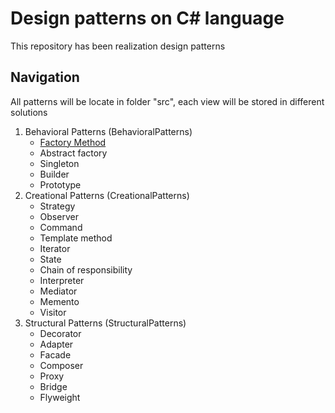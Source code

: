 # Design patterns on C# language

This repository has been realization design patterns

## Navigation

All patterns will be locate in folder "src", each view will be stored in different solutions

1. Behavioral Patterns (BehavioralPatterns)
   - <a href="https://github.com/prn-ic/patterns-on-sharp/tree/main/src/BehavioralPatterns/FactoryMethod">Factory Method</a>
   - Abstract factory
   - Singleton
   - Builder
   - Prototype
2. Creational Patterns (CreationalPatterns)
   - Strategy
   - Observer
   - Command
   - Template method
   - Iterator
   - State
   - Chain of responsibility
   - Interpreter
   - Mediator
   - Memento
   - Visitor
3. Structural Patterns (StructuralPatterns)
   - Decorator
   - Adapter
   - Facade
   - Composer
   - Proxy
   - Bridge
   - Flyweight